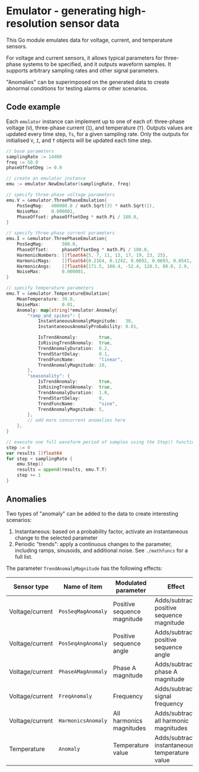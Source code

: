 # Emulator - generating high-resolution sensor data

This Go module emulates data for voltage, current, and temperature sensors.

For voltage and current sensors, it allows typical parameters for three-phase systems to be specified, and it outputs waveform samples. It supports arbitrary sampling rates and other signal parameters.

"Anomalies" can be superimposed on the generated data to create abnormal conditions for testing alarms or other scenarios.

## Code example

Each `emulator` instance can implement up to one of each of: three-phase voltage (`V`), three-phase current (`I`), and temperature (`T`). Outputs values are updated every time step, `Ts`, for a given sampling rate. Only the outputs for initialised `V`, `I`, and `T` objects will be updated each time step.

```go
// base parameters
samplingRate := 14400
freq := 50.0
phaseOffsetDeg := 0.0

// create an emulator instance
emu := emulator.NewEmulator(samplingRate, freq)

// specify three-phase voltage parameters
emu.V = &emulator.ThreePhaseEmulation{
    PosSeqMag:   400000.0 / math.Sqrt(3) * math.Sqrt(2),
    NoiseMax:    0.000001,
    PhaseOffset: phaseOffsetDeg * math.Pi / 180.0,
}

// specify three-phase current parameters
emu.I = &emulator.ThreePhaseEmulation{
    PosSeqMag:       500.0,
    PhaseOffset:     phaseOffsetDeg * math.Pi / 180.0,
    HarmonicNumbers: []float64{5, 7, 11, 13, 17, 19, 23, 25},
    HarmonicMags:    []float64{0.2164, 0.1242, 0.0892, 0.0693, 0.0541, 0.0458, 0.0370, 0.0332},
    HarmonicAngs:    []float64{171.5, 100.4, -52.4, 128.3, 80.0, 2.9, -146.8, 133.9},
    NoiseMax:        0.000001,
}

// specify temperature parameters
emu.T = &emulator.TemperatureEmulation{
    MeanTemperature: 30.0,
    NoiseMax:        0.01,
    Anomaly: map[string]*emulator.Anomaly{
        "ramp_and_spikes": {
            InstantaneousAnomalyMagnitude:   30,
            InstantaneousAnomalyProbability: 0.01,

            IsTrendAnomaly:        true,
            IsRisingTrendAnomaly:  true,
            TrendAnomalyDuration:  0.2,
            TrendStartDelay:       0.1,
            TrendFuncName:         "linear",
            TrendAnomalyMagnitude: 10,
        },
        "seasonality": {
            IsTrendAnomaly:        true,
            IsRisingTrendAnomaly:  true,
            TrendAnomalyDuration:  1.0,
            TrendStartDelay:       0,
            TrendFuncName:         "sine",
            TrendAnomalyMagnitude: 5,
        },
        // add more concurrent anomalies here
    },
}

// execute one full waveform period of samples using the Step() function
step := 0
var results []float64
for step < samplingRate {
    emu.Step()
    results = append(results, emu.T.T)
    step += 1
}
```

## Anomalies

Two types of "anomaly" can be added to the data to create interesting scenarios:
1. Instantaneous: based on a probability factor, activate an instantaneous change to the selected parameter
2. Periodic "trends": apply a continuous changes to the parameter, including ramps, sinusoids, and additional noise. See `./mathfuncs` for a full list.

The parameter `TrendAnomalyMagnitude` has the following effects:

| Sensor type     | Name of item       | Modulated parameter         | Effect                                         | Units         |
| --------------- | ------------------ | --------------------------- | ---------------------------------------------- | ------------- |
| Voltage/current | `PosSeqMagAnomaly` | Positive sequence magnitude | Adds/subtracts positive sequence magnitude     | Volts or Amps |
| Voltage/current | `PosSeqAngAnomaly` | Positive sequence angle     | Adds/subtracts positive sequence angle         | Degrees       |
| Voltage/current | `PhaseAMagAnomaly` | Phase A magnitude           | Adds/subtracts phase A magnitude               | Volts or Amps |
| Voltage/current | `FreqAnomaly`      | Frequency                   | Adds/subtracts signal frequency                | Hz            |
| Voltage/current | `HarmonicsAnomaly` | All harmonics magnitudes    | Adds/subtracts all harmonic magnitudes         | per unit      |
| Temperature     | `Anomaly`          | Temperature value           | Adds/subtracts instantaneous temperature value | Degrees C     |
